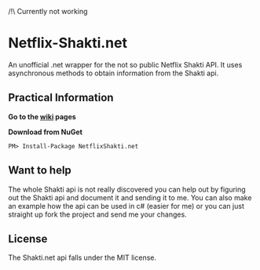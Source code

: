 /!\ Currently not working
# Netflix-Shakti.net
An unofficial .net wrapper for the not so public Netflix Shakti API.
It uses asynchronous methods to obtain information from the Shakti api.

## Practical Information
**Go to the [wiki](https://github.com/WatcherWhale/Netflix-Shakti.net/wiki) pages**

**Download from NuGet**
```
PM> Install-Package NetflixShakti.net
```

## Want to help
The whole Shakti api is not really discovered you can help out by figuring out the Shakti api and document it and sending it to me. You can also make an example how the api can be used in c# (easier for me) or you can just straight up fork the project and send me your changes.

## License
The Shakti.net api falls under the MIT license.
